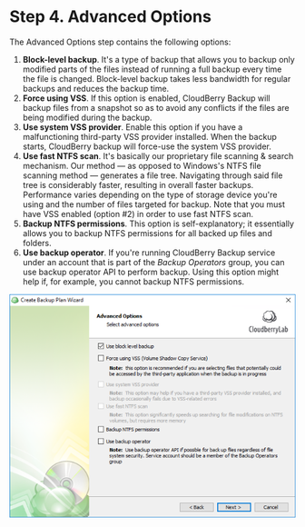 # Step 4. Advanced Options

The Advanced Options step contains the following options:

1. **Block-level backup**. It's a type of backup that allows you to backup only modified parts of the files instead of running a full backup every time the file is changed. Block-level backup takes less bandwidth for regular backups and reduces the backup time.
2. **Force using VSS**. If this option is enabled, CloudBerry Backup will backup files from a snapshot so as to avoid any conflicts if the files are being modified during the backup. 
3. **Use system VSS provider**.  Enable this option if you have a malfunctioning third-party VSS provider installed. When the backup starts, CloudBerry backup will force-use the system VSS provider.
4. **Use fast NTFS scan**. It's basically our proprietary file scanning & search mechanism. Our method — as opposed to Windows's NTFS file scanning method — generates a file tree. Navigating through said file tree is considerably faster, resulting in overall faster backups. Performance varies depending on the type of storage device you're using and the number of files targeted for backup. Note that you must have VSS enabled \(option \#2\) in order to use fast NTFS scan. 
5. **Backup NTFS permissions**. This option is self-explanatory; it essentially allows you to backup NTFS permissions for all backed up files and folders. 
6. **Use backup operator**. If you're running CloudBerry Backup service under an account that is part of the _Backup Operators_ group,  you can use backup operator API to perform backup. Using this option might help if, for example, you cannot backup NTFS permissions. 

![](../../../../.gitbook/assets/wizard8.PNG)


